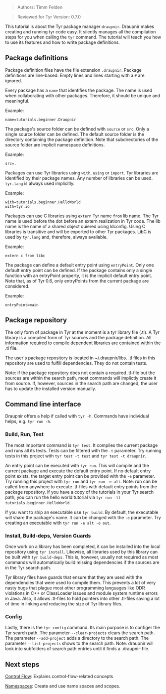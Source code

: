 > Authors: Timm Felden

> Reviewed for Tyr Version: 0.7.0

This tutorial is about the Tyr package manager ```draupnir```.
Draupnir makes creating and running tyr code easy.
It silently manages all the compilation steps for you when calling the ```tyr``` command.
The tutorial will teach you how to use its features and how to write package definitions.

## Package definitions

Package definition files have the file extension ```.draupnir```.
Package definitions are line-based.
Empty lines and lines starting with a ```#``` are ignored.


Every package has a ```name``` that identifies the package.
The name is used when collaborating with other packages.
Therefore, it should be unique and meaningful.

Example:
```
name=tutorials.beginner.Draupnir
```


The package's source folder can be defined with ```source``` or ```src```.
Only a single source folder can be defined.
The default source folder is the directory containing the package definition.
Note that subdirectories of the source folder are implicit namespace definitions.


Example:
```
src=.
```


Packages can use Tyr libraries using ```with```, ```using``` or ```import```.
Tyr libraries are identified by their package names.
Any number of libraries can be used.
```tyr.lang``` is always used implicitly.

Example:
```
with=tutorials.beginner.HelloWorld
with=tyr.io
```


Packages can use C libraries using ```extern``` Tyr name ```from``` lib name.
The Tyr name is used before the dot before an extern realization in Tyr code.
The lib name is the name of a shared object quiered using ldconfig.
Using C libraries is transitive and will be exported to other Tyr packages.
LibC is used by ```tyr.lang``` and, therefore, always available.

Example:
```
extern c from libc
```


The package can define a default entry point using ```entryPoint```.
Only one default entry point can be defined.
If the package contains only a single function with an entryPoint property, it is the implicit default entry point.
Note that, as of Tyr 0.6, only entryPoints from the current package are considered.

Example:
```
entryPoint=main
```


## Package repository

The only form of package in Tyr at the moment is a tyr library file (.tl).
A Tyr library is a compiled form of Tyr sources and the package definition.
All information required to compile dependent libraries are contained within the .tl file.

The user's package repository is located in ~/.draupnir/libs.
.tl files in this repository are used to fulfill dependencies.
They do not contain tests.

Note: if the package repository does not contain a required .tl-file but the sources are within the search path, most commands will implictly create it from source.
If, however, sources in the search path are changed, the user has to update the installed version manually.


## Command line interface

Draupnir offers a help if called with ```tyr -h```.
Commands have individual helps, e.g. ```tyr run -h```.

### Build, Run, Test

The most important command is ```tyr test```.
It compiles the current package and runs all its tests.
Tests can be filtered with the ```-t``` parameter.
Try running tests in this project with ```tyr test -t test``` and ```tyr test -t draupnir```.

An entry point can be executed with ```tyr run```.
This will compile and the current package and execute the default entry point.
If no default entry point exists, the target entry point can be provided with the ```-e``` parameter.
Try running this project with ```tyr run``` and ```tyr run -e alt```.
Note: run can be called from anywhere to execute .tl-files with default entry points from the package repository.
If you have a copy of the tutorials in your Tyr search path, you can run the hello world tutorial via ```tyr run -tl tutorials.beginner.HelloWorld```.

If you want to ship an executable use ```tyr build```.
By default, the executable will share the package's name.
It can be changed with the  ```-o``` parameter.
Try creating an executable with ```tyr run -e alt -o out```.


### Install, Build-deps, Version Guards

Once work on a library has been completed, it can be installed into the local repository using ```tyr install```.
Likewise, all libraries used by this library can be built with ```tyr build-deps```.
This is, however, usually not required as most commands will automatically build missing dependencies if the sources are in the Tyr search path.

Tyr library files have guards that ensure that they are used with the dependencies that were used to compile them.
This prevents a lot of very nasty bugs that plague most other programming languages like ODR violations in C++ or ClassLoader issues and module system runtime errors in Java.
Also, it allows .tl-files to hold pointers into other .tl-files saving a lot of time in linking and reducing the size of Tyr library files.


### Config

Lastly, there is the ```tyr config``` command.
Its main purpose is to configer the Tyr search path.
The parameter ```--clear-projects``` clears the search path.
The parameter ```--add-project``` adds a directory to the search path.
The parameter ```--list-projects``` shows to the search path.
Note: draupnir will look into subfolders of search path entries until it finds a .draupnir-file.


## Next steps

[Control Flow](https://github.com/tyr-lang/tutorials/tree/master/beginner/ControlFlow): Explains control-flow-related concepts

[Namespaces](https://github.com/tyr-lang/tutorials/edit/master/beginner/Namespaces): Create and use name spaces and scopes.

